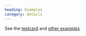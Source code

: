 ```yaml
--- 
heading: Examples
category: details
---
```


See the [testcard][testcard] and [other examples][examples].

[testcard]: https://github.com/dharmafly/pablo/blob/master/examples/testcard/index.html
[examples]: https://github.com/dharmafly/pablo/blob/master/examples/